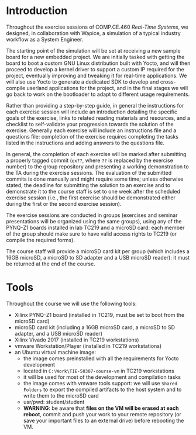 # Introduction

Throughout the exercise sessions of COMP.CE.460 *Real-Time Systems*, we designed, in collaboration with Wapice, a simulation of a typical industry workflow as a System Engineer.

The starting point of the simulation will be set at receiving a new sample board for a new embedded project.
We are initially tasked with getting the board to boot a custom GNU Linux distribution built with Yocto, and will then proceed to develop a kernel driver to support a custom IP required for the project, eventually improving and tweaking it for real-time applications.
We will also use Yocto to generate a dedicated SDK to develop and cross-compile userland applications for the project, and in the final stages we will go back to work on the bootloader to adapt to different usage requirements.

Rather than providing a step-by-step guide, in general the instructions for each exercise session will include an introduction detailing the specific goals of the exercise, links to related reading materials and resources, and a checklist to self-validate your progression towards the solution of the exercise.
Generally each exercise will include an instructions file and a questions file: completion of the exercise requires completing the tasks listed in the instructions and adding answers to the questions file.

In general, the completion of each exercise will be marked after submitting a properly tagged commit (`ex??`, where `??` is replaced by the exercise number) to the group repository and presenting a working demonstration to the TA during the exercise sessions.
The evaluation of the submitted commits is done manually and might require some time; unless otherwise stated, the deadline for submitting the solution to an exercise and to demonstrate it to the course staff is set to one week after the scheduled exercise session (i.e., the first exercise should be demonstrated either during the first or the second exercise session).

The exercise sessions are conducted in groups (exercises and seminar presentations will be organized using the same groups), using any of the PYNQ-Z1 boards installed in lab TC219 and a microSD card: each member of the group should make sure to have valid access rights to TC219 (or compile the required forms).

The course staff will provide a microSD card kit per group (which includes a 16GB microSD, a microSD to SD adapter and a USB microSD reader): it must be returned at the end of the course.

# Tools

Throughout the course we will use the following tools:
- Xilinx PYNQ-Z1 board (installed in TC219, must be set to boot from the microSD card)
- microSD card kit (including a 16GB microSD card, a microSD to SD adapter, and a USB microSD reader)
- Xilinx Vivado 2017 (installed in TC219 workstations)
- vmware Workstation/Player (installed in TC219 workstations)
- an Ubuntu virtual machine image:
  - the image comes preinstalled with all the requirements for Yocto development
  - located in `C:\Work\TIE-50307-course-vm` in TC219 workstations
  - it will be used for most of the development and compilation tasks
  - the image comes with vmware tools support: we will use `Shared Folders` to export the compiled artifacts to the host system and to write them to the microSD card
  - usr/pwd: student/student
  - **WARNING**: be aware that **files on the VM will be erased at each reboot**, commit and push your work to your remote repository (or save your important files to an external drive) before rebooting the VM.
